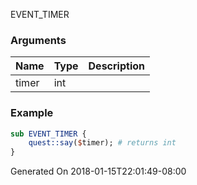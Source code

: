 EVENT_TIMER
### Arguments
**Name**|**Type**|**Description**
:-----|:-----|:-----
timer|int|
### Example
```perl
sub EVENT_TIMER {
	quest::say($timer); # returns int
}
```

Generated On 2018-01-15T22:01:49-08:00